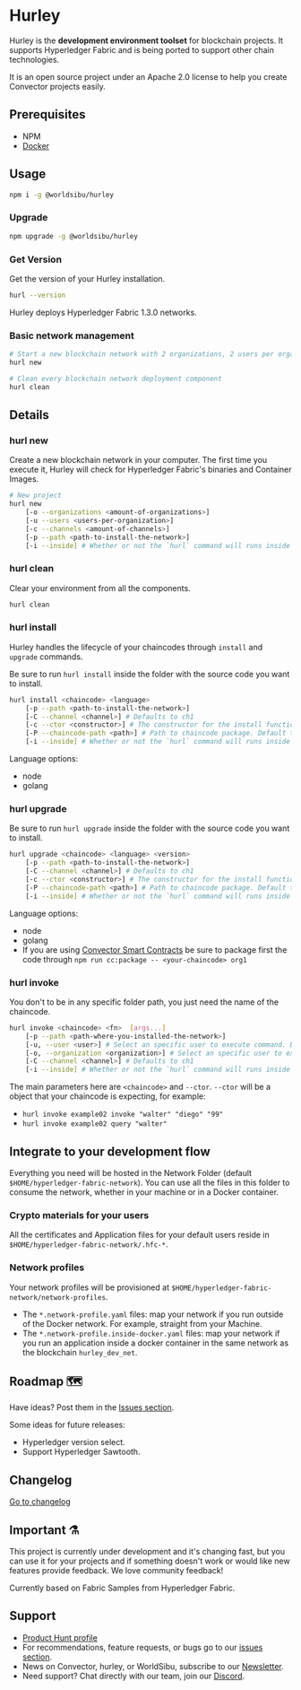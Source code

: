 # Hurley

Hurley is the **development environment toolset** for blockchain projects. It supports Hyperledger Fabric and is being ported to support other chain technologies.

It is an open source project under an Apache 2.0 license to help you create Convector projects easily.

## Prerequisites

* NPM
* [Docker](https://www.docker.com/community-edition)

## Usage

```bash
npm i -g @worldsibu/hurley
```

### Upgrade

```bash
npm upgrade -g @worldsibu/hurley
```

### Get Version

Get the version of your Hurley installation.

```bash
hurl --version
```

Hurley deploys Hyperledger Fabric 1.3.0 networks.

### Basic network management

```bash
# Start a new blockchain network with 2 organizations, 2 users per organization, and 1 channel, localted at ~/Home/hyperledger-fabric-network
hurl new

# Clean every blockchain network deployment component
hurl clean
```

## Details

### hurl new

Create a new blockchain network in your computer. The first time you execute it, Hurley will check for Hyperledger Fabric's binaries and Container Images.

```bash
# New project
hurl new
    [-o --organizations <amount-of-organizations>]
    [-u --users <users-per-organization>]
    [-c --channels <amount-of-channels>]
    [-p --path <path-to-install-the-network>]
    [-i --inside] # Whether or not the `hurl` command will runs inside the same Docker network where the blockchain was provisioned
```

### hurl clean

Clear your environment from all the components.

```bash
hurl clean
```

### hurl install

Hurley handles the lifecycle of your chaincodes through `install` and `upgrade` commands.

Be sure to run `hurl install` inside the folder with the source code you want to install.

```bash
hurl install <chaincode> <language> 
    [-p --path <path-to-install-the-network>]
    [-C --channel <channel>] # Defaults to ch1
    [-c --ctor <constructor>] # The constructor for the install function. Defaults to ' {"Args":["init",""]}'
    [-P --chaincode-path <path>] # Path to chaincode package. Default to ./<chaincode>
    [-i --inside] # Whether or not the `hurl` command will runs inside the same Docker network where the blockchain was provisioned
```

Language options:

* node
* golang

### hurl upgrade

Be sure to run `hurl upgrade` inside the folder with the source code you want to install.

```bash
hurl upgrade <chaincode> <language> <version>
    [-p --path <path-to-install-the-network>]
    [-C --channel <channel>] # Defaults to ch1
    [-c --ctor <constructor>] # The constructor for the install function. Defaults to '{"Args":["init",""]}'
    [-P --chaincode-path <path>] # Path to chaincode package. Default to ./<chaincode>
    [-i --inside] # Whether or not the `hurl` command will runs inside the same Docker network where the blockchain was provisioned
```

Language options:

* node
* golang
* If you are using <a href="https://github.com/worldsibu/convector" target="_blank">Convector Smart Contracts</a> be sure to package first the code through `npm run cc:package -- <your-chaincode> org1`

### hurl invoke

You don't to be in any specific folder path, you just need the name of the chaincode.

```bash
hurl invoke <chaincode> <fn>  [args...]
    [-p --path <path-where-you-installed-the-network>]
    [-u, --user <user>] # Select an specific user to execute command. Default user1
    [-o, --organization <organization>] # Select an specific user to execute command. Default user1
    [-C --channel <channel>] # Defaults to ch1
    [-i --inside] # Whether or not the `hurl` command will runs inside the same Docker network where the blockchain was provisioned
```

The main parameters here are `<chaincode>` and `--ctor`. `--ctor` will be a object that your chaincode is expecting, for example:

* `hurl invoke example02 invoke "walter" "diego" "99"`
* `hurl invoke example02 query "walter"`

## Integrate to your development flow

Everything you need will be hosted in the Network Folder (default `$HOME/hyperledger-fabric-network`). You can use all the files in this folder to consume the network, whether in your machine or in a Docker container.

### Crypto materials for your users

All the certificates and Application files for your default users reside in `$HOME/hyperledger-fabric-network/.hfc-*`.

### Network profiles

Your network profiles will be provisioned at `$HOME/hyperledger-fabric-network/network-profiles`.

* The `*.network-profile.yaml` files: map your network if you run outside of the Docker network. For example, straight from your Machine.
* The `*.network-profile.inside-docker.yaml` files: map your network if you run an application inside a docker container in the same network as the blockchain `hurley_dev_net`.

## Roadmap 🗺

Have ideas? Post them in the [Issues section](https://github.com/worldsibu/hurley/issues).

Some ideas for future releases:

* Hyperledger version select.
* Support Hyperledger Sawtooth.

## Changelog

[Go to changelog](https://github.com/worldsibu/hurley/blob/develop/changelog.md)

## Important ⚗️

This project is currently under development and it's changing fast, but you can use it for your projects and if something doesn't work or would like new features provide feedback. We love community feedback!

Currently based on Fabric Samples from Hyperledger Fabric.

## Support

* [Product Hunt profile](https://www.producthunt.com/posts/hurley)
* For recommendations, feature requests, or bugs go to our [issues section](https://github.com/worldsibu/hurley/issues).
* News on Convector, hurley, or WorldSibu, subscribe to our [Newsletter](https://worldsibu.io/subscribe/).
* Need support? Chat directly with our team, join our [Discord](https://discord.gg/twRwpWt).
